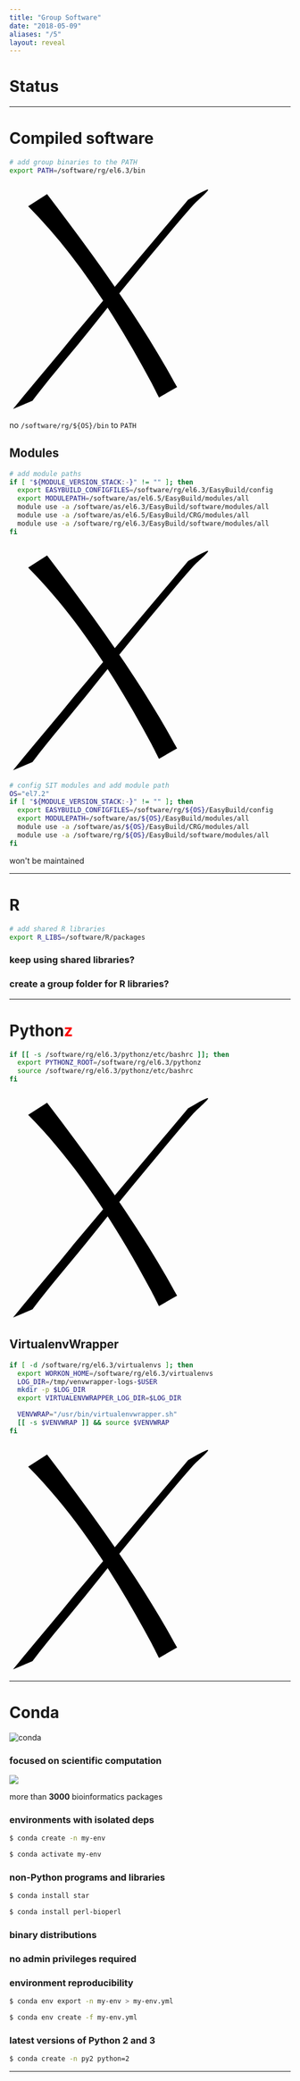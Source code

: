 ```yaml
---
title: "Group Software"
date: "2018-05-09"
aliases: "/5"
layout: reveal
---
```



# Status


<!-- .slide: data-background-image="dishes.jpg" -->

------
# Compiled software


```bash
# add group binaries to the PATH
export PATH=/software/rg/el6.3/bin
```
<!-- .element: class="big" -->

<svg class="crossover"
   xmlns:svg="http://www.w3.org/2000/svg"
   xmlns="http://www.w3.org/2000/svg"
   id="svg2"
   height="411.02362"
   width="361.41733"
   y="0.0000000"
   x="0.0000000"
   version="1.0">
  <defs
     id="defs3" />
  <g
     id="layer1">
    <path
       id="path2071"
       class="cross"
       d="M 67.553027,20.031343 C 145.39296,122.13989 222.05836,227.05235 285.63995,338.90469 C 296.00882,357.46209 291.01207,348.59938 300.61344,365.50227 L 268.11288,384.13525 C 259.30509,366.79495 263.93311,375.85094 254.21594,356.97386 C 193.39847,244.35606 124.01543,132.93272 33.690987,41.712843 L 67.553027,20.031343 z " />
    <path
       id="path2073"
       class="cross"
       d="M 320.33033,30.043183 C 331.37422,24.144143 341.81984,16.953223 353.46202,12.346053 C 365.00542,7.7779629 337.05502,30.981673 328.80342,40.256843 C 312.63492,58.430943 297.03589,77.089733 281.40539,95.729713 C 236.31259,149.50461 191.67885,203.54708 147.94270,258.43245 C 112.85423,302.61620 75.432087,344.92183 41.391137,389.93474 L 6.5687471,404.86734 C 42.524567,359.89973 80.653447,316.73517 116.64574,271.79799 z " />
  </g>
</svg>

<span class="rfooter"><i class="fa fa-hand-o-right text-info"></i> no `/software/rg/${OS}/bin` to `PATH`</span><!--.slide: data-state="no-nav-bar"-->


## Modules


```bash
# add module paths
if [ "${MODULE_VERSION_STACK:-}" != "" ]; then
  export EASYBUILD_CONFIGFILES=/software/rg/el6.3/EasyBuild/config
  export MODULEPATH=/software/as/el6.5/EasyBuild/modules/all
  module use -a /software/as/el6.3/EasyBuild/software/modules/all
  module use -a /software/as/el6.5/EasyBuild/CRG/modules/all
  module use -a /software/rg/el6.3/EasyBuild/software/modules/all
fi 
```
<!-- .element: class="big" style="font-size: 0.95em;"-->

<svg class="crossover"
   xmlns:svg="http://www.w3.org/2000/svg"
   xmlns="http://www.w3.org/2000/svg"
   id="svg2"
   height="411.02362"
   width="361.41733"
   y="0.0000000"
   x="0.0000000"
   version="1.0">
  <defs
     id="defs3" />
  <g
     id="layer1">
    <path
       id="path2071"
       class="cross"
       d="M 67.553027,20.031343 C 145.39296,122.13989 222.05836,227.05235 285.63995,338.90469 C 296.00882,357.46209 291.01207,348.59938 300.61344,365.50227 L 268.11288,384.13525 C 259.30509,366.79495 263.93311,375.85094 254.21594,356.97386 C 193.39847,244.35606 124.01543,132.93272 33.690987,41.712843 L 67.553027,20.031343 z " />
    <path
       id="path2073"
       class="cross"
       d="M 320.33033,30.043183 C 331.37422,24.144143 341.81984,16.953223 353.46202,12.346053 C 365.00542,7.7779629 337.05502,30.981673 328.80342,40.256843 C 312.63492,58.430943 297.03589,77.089733 281.40539,95.729713 C 236.31259,149.50461 191.67885,203.54708 147.94270,258.43245 C 112.85423,302.61620 75.432087,344.92183 41.391137,389.93474 L 6.5687471,404.86734 C 42.524567,359.89973 80.653447,316.73517 116.64574,271.79799 z " />
  </g>
</svg>


```bash
# config SIT modules and add module path
OS="el7.2"
if [ "${MODULE_VERSION_STACK:-}" != "" ]; then
  export EASYBUILD_CONFIGFILES=/software/rg/${OS}/EasyBuild/config
  export MODULEPATH=/software/as/${OS}/EasyBuild/modules/all
  module use -a /software/as/${OS}/EasyBuild/CRG/modules/all
  module use -a /software/rg/${OS}/EasyBuild/software/modules/all
fi
```
<!-- .element: class="big" style="font-size: 0.95em;"-->

<span><i class="fa fa-hand-o-right text-info"></i> won't be maintained</span><!-- .element: class="rfooter"-->

------
# R


```bash
# add shared R libraries
export R_LIBS=/software/R/packages
```
<!-- .element: class="big" -->


### keep using shared libraries?<!--.element: class="normal-font"-->


### create a group folder for R libraries?<!--.element: class="normal-font"-->

------
# Python<span class=fragment style="color: red;">z</span>


```bash
if [[ -s /software/rg/el6.3/pythonz/etc/bashrc ]]; then
  export PYTHONZ_ROOT=/software/rg/el6.3/pythonz 
  source /software/rg/el6.3/pythonz/etc/bashrc
fi
```
<!-- .element: class="big" style="font-size:1.15em;"-->

<svg class="crossover"
   xmlns:svg="http://www.w3.org/2000/svg"
   xmlns="http://www.w3.org/2000/svg"
   id="svg2"
   height="411.02362"
   width="361.41733"
   y="0.0000000"
   x="0.0000000"
   version="1.0">
  <defs
     id="defs3" />
  <g
     id="layer1">
    <path
       id="path2071"
       class="cross"
       d="M 67.553027,20.031343 C 145.39296,122.13989 222.05836,227.05235 285.63995,338.90469 C 296.00882,357.46209 291.01207,348.59938 300.61344,365.50227 L 268.11288,384.13525 C 259.30509,366.79495 263.93311,375.85094 254.21594,356.97386 C 193.39847,244.35606 124.01543,132.93272 33.690987,41.712843 L 67.553027,20.031343 z " />
    <path
       id="path2073"
       class="cross"
       d="M 320.33033,30.043183 C 331.37422,24.144143 341.81984,16.953223 353.46202,12.346053 C 365.00542,7.7779629 337.05502,30.981673 328.80342,40.256843 C 312.63492,58.430943 297.03589,77.089733 281.40539,95.729713 C 236.31259,149.50461 191.67885,203.54708 147.94270,258.43245 C 112.85423,302.61620 75.432087,344.92183 41.391137,389.93474 L 6.5687471,404.86734 C 42.524567,359.89973 80.653447,316.73517 116.64574,271.79799 z " />
  </g>
</svg>


## VirtualenvWrapper


```bash
if [ -d /software/rg/el6.3/virtualenvs ]; then
  export WORKON_HOME=/software/rg/el6.3/virtualenvs
  LOG_DIR=/tmp/venvwrapper-logs-$USER
  mkdir -p $LOG_DIR
  export VIRTUALENVWRAPPER_LOG_DIR=$LOG_DIR

  VENVWRAP="/usr/bin/virtualenvwrapper.sh"
  [[ -s $VENVWRAP ]] && source $VENVWRAP
fi
```
<!-- .element: class="big" style="font-size:1em;"-->

<svg class="crossover"
   xmlns:svg="http://www.w3.org/2000/svg"
   xmlns="http://www.w3.org/2000/svg"
   id="svg2"
   height="411.02362"
   width="361.41733"
   y="0.0000000"
   x="0.0000000"
   version="1.0">
  <defs
     id="defs3" />
  <g
     id="layer1">
    <path
       id="path2071"
       class="cross"
       d="M 67.553027,20.031343 C 145.39296,122.13989 222.05836,227.05235 285.63995,338.90469 C 296.00882,357.46209 291.01207,348.59938 300.61344,365.50227 L 268.11288,384.13525 C 259.30509,366.79495 263.93311,375.85094 254.21594,356.97386 C 193.39847,244.35606 124.01543,132.93272 33.690987,41.712843 L 67.553027,20.031343 z " />
    <path
       id="path2073"
       class="cross"
       d="M 320.33033,30.043183 C 331.37422,24.144143 341.81984,16.953223 353.46202,12.346053 C 365.00542,7.7779629 337.05502,30.981673 328.80342,40.256843 C 312.63492,58.430943 297.03589,77.089733 281.40539,95.729713 C 236.31259,149.50461 191.67885,203.54708 147.94270,258.43245 C 112.85423,302.61620 75.432087,344.92183 41.391137,389.93474 L 6.5687471,404.86734 C 42.524567,359.89973 80.653447,316.73517 116.64574,271.79799 z " />
  </g>
</svg>

------
# Conda<!-- .element: style="display: none;"-->
![conda](https://conda.io/docs/_images/conda_logo.svg)<!--.element: style="box-shadow:none;"-->


### focused on scientific computation<!-- .element: class="normal-font"-->


[![](https://bioconda.github.io/_images/bioconda.png)<!--.element: style="width: 50%; box-shadow:none;"-->](https://bioconda.github.io/)

more than **3000** bioinformatics packages


### environments with isolated deps<!-- .element: class="normal-font" -->

```bash
$ conda create -n my-env
```
<!-- .element: class="big" style="font-size:1.7em;margin-top: 1em;width: 65%;"-->

```bash
$ conda activate my-env
```
<!-- .element: class="big" style="font-size:1,7em;margin-top: 1em;width: 67%;"-->


### non-Python programs and libraries<!-- .element: class="normal-font" -->

```bash
$ conda install star
```
<!-- .element: class="big" style="font-size:1.7em;margin-top: 1em;width: 55%;"-->

```bash
$ conda install perl-bioperl
```
<!-- .element: class="big" style="font-size:1.7em;margin-top: 1em;width: 75%;"-->


### binary distributions<!-- .element: class="normal-font" -->


### no admin privileges required<!-- .element: class="normal-font" -->


### environment reproducibility<!-- .element: class="normal-font" -->

```bash
$ conda env export -n my-env > my-env.yml
```
<!-- .element: class="big" style="font-size:1.5em;margin-top: 1em;width: 97%;"-->

```bash
$ conda env create -f my-env.yml
```
<!-- .element: class="big" style="font-size:1.5em;margin-top: 1em;width: 76%;"-->


### latest versions of Python 2 and 3<!-- .element: class="normal-font" -->

```bash
$ conda create -n py2 python=2
```
<!-- .element: class="big" style="font-size:1.5em;margin-top: 1em;width: 71%;"-->

------
<!-- .slide: data-background-image="thank-you.png" data-background-size="50%" data-background-color="#fff" -->
